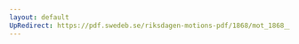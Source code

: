 ```yaml
---
layout: default
UpRedirect: https://pdf.swedeb.se/riksdagen-motions-pdf/1868/mot_1868__ak__00208/mot_1868__ak__00208_001.pdf
---
```

